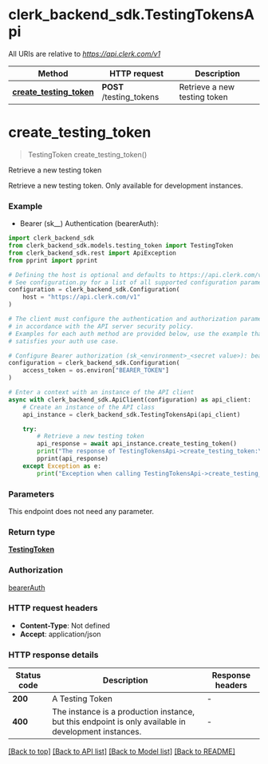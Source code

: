 # clerk_backend_sdk.TestingTokensApi

All URIs are relative to *https://api.clerk.com/v1*

Method | HTTP request | Description
------------- | ------------- | -------------
[**create_testing_token**](TestingTokensApi.md#create_testing_token) | **POST** /testing_tokens | Retrieve a new testing token


# **create_testing_token**
> TestingToken create_testing_token()

Retrieve a new testing token

Retrieve a new testing token. Only available for development instances.

### Example

* Bearer (sk_<environment>_<secret value>) Authentication (bearerAuth):

```python
import clerk_backend_sdk
from clerk_backend_sdk.models.testing_token import TestingToken
from clerk_backend_sdk.rest import ApiException
from pprint import pprint

# Defining the host is optional and defaults to https://api.clerk.com/v1
# See configuration.py for a list of all supported configuration parameters.
configuration = clerk_backend_sdk.Configuration(
    host = "https://api.clerk.com/v1"
)

# The client must configure the authentication and authorization parameters
# in accordance with the API server security policy.
# Examples for each auth method are provided below, use the example that
# satisfies your auth use case.

# Configure Bearer authorization (sk_<environment>_<secret value>): bearerAuth
configuration = clerk_backend_sdk.Configuration(
    access_token = os.environ["BEARER_TOKEN"]
)

# Enter a context with an instance of the API client
async with clerk_backend_sdk.ApiClient(configuration) as api_client:
    # Create an instance of the API class
    api_instance = clerk_backend_sdk.TestingTokensApi(api_client)

    try:
        # Retrieve a new testing token
        api_response = await api_instance.create_testing_token()
        print("The response of TestingTokensApi->create_testing_token:\n")
        pprint(api_response)
    except Exception as e:
        print("Exception when calling TestingTokensApi->create_testing_token: %s\n" % e)
```



### Parameters

This endpoint does not need any parameter.

### Return type

[**TestingToken**](TestingToken.md)

### Authorization

[bearerAuth](../README.md#bearerAuth)

### HTTP request headers

 - **Content-Type**: Not defined
 - **Accept**: application/json

### HTTP response details

| Status code | Description | Response headers |
|-------------|-------------|------------------|
**200** | A Testing Token |  -  |
**400** | The instance is a production instance, but this endpoint is only available in development instances. |  -  |

[[Back to top]](#) [[Back to API list]](../README.md#documentation-for-api-endpoints) [[Back to Model list]](../README.md#documentation-for-models) [[Back to README]](../README.md)


